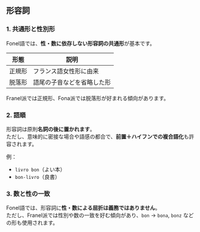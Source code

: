 ## 形容詞

### 1. 共通形と性別形

Fonel語では、**性・数に依存しない形容詞の共通形**が基本です。

| 形態     | 説明                          |
|----------|-------------------------------|
| 正規形   | フランス語女性形に由来        |
| 脱落形   | 語尾の子音などを省略した形    |

Franel派では正規形、Fona派では脱落形が好まれる傾向があります。

### 2. 語順

形容詞は原則**名詞の後に置かれます**。  
ただし、意味的に密接な場合や語感の都合で、**前置＋ハイフンでの複合語化**も許容されます。

例：

- `livro bon`（よい本）  
- `bon-livro`（良書）

### 3. 数と性の一致

Fonel語では、形容詞に**性・数による屈折は義務ではありません**。  
ただし、Franel派では性別や数の一致を好む傾向があり、`bon` → `bona`, `bonz` などの形も使用されます。
